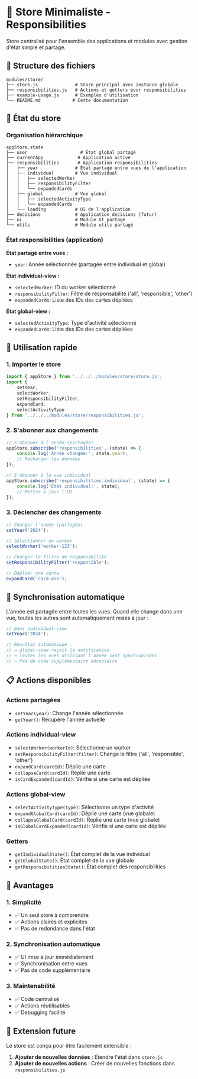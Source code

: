 # 🏪 Store Minimaliste - Responsibilities

Store centralisé pour l'ensemble des applications et modules avec gestion d'état simple et partagé.

## 📁 Structure des fichiers

```
modules/store/
├── store.js              # Store principal avec instance globale
├── responsibilities.js   # Actions et getters pour responsibilities
├── example-usage.js      # Exemples d'utilisation
└── README.md            # Cette documentation
```

## 🎯 État du store

### **Organisation hiérarchique**

```
appStore.state
├── user                    # État global partagé
├── currentApp             # Application active
├── responsibilities       # Application responsibilities
│   ├── year              # État partagé entre vues de l'application
│   ├── individual        # Vue individual
│   │   ├── selectedWorker
│   │   ├── responsibilityFilter
│   │   └── expandedCards
│   ├── global            # Vue global
│   │   ├── selectedActivityType
│   │   └── expandedCards
│   └── loading           # UI de l'application
├── decisions             # Application decisions (futur)
├── ui                    # Module UI partagé
└── utils                 # Module utils partagé
```

### **État responsibilities (application)**

**État partagé entre vues :**
- `year`: Année sélectionnée (partagée entre individual et global)

**État individual-view :**
- `selectedWorker`: ID du worker sélectionné
- `responsibilityFilter`: Filtre de responsabilité ('all', 'responsible', 'other')
- `expandedCards`: Liste des IDs des cartes dépliées

**État global-view :**
- `selectedActivityType`: Type d'activité sélectionné
- `expandedCards`: Liste des IDs des cartes dépliées

## 🚀 Utilisation rapide

### **1. Importer le store**
```javascript
import { appStore } from '../../../modules/store/store.js';
import { 
    setYear, 
    selectWorker, 
    setResponsibilityFilter,
    expandCard,
    selectActivityType 
} from '../../../modules/store/responsibilities.js';
```

### **2. S'abonner aux changements**
```javascript
// S'abonner à l'année (partagée)
appStore.subscribe('responsibilities', (state) => {
    console.log('Année changée:', state.year);
    // Recharger les données
});

// S'abonner à la vue individual
appStore.subscribe('responsibilities.individual', (state) => {
    console.log('État individual:', state);
    // Mettre à jour l'UI
});
```

### **3. Déclencher des changements**
```javascript
// Changer l'année (partagée)
setYear('2024');

// Sélectionner un worker
selectWorker('worker-123');

// Changer le filtre de responsabilité
setResponsibilityFilter('responsible');

// Déplier une carte
expandCard('card-456');
```

## 🔄 Synchronisation automatique

L'année est partagée entre toutes les vues. Quand elle change dans une vue, toutes les autres sont automatiquement mises à jour :

```javascript
// Dans individual-view
setYear('2024');

// Résultat automatique :
// → global-view reçoit la notification
// → Toutes les vues utilisant l'année sont synchronisées
// → Pas de code supplémentaire nécessaire
```

## 📋 Actions disponibles

### **Actions partagées**
- `setYear(year)`: Change l'année sélectionnée
- `getYear()`: Récupère l'année actuelle

### **Actions individual-view**
- `selectWorker(workerId)`: Sélectionne un worker
- `setResponsibilityFilter(filter)`: Change le filtre ('all', 'responsible', 'other')
- `expandCard(cardId)`: Déplie une carte
- `collapseCard(cardId)`: Replie une carte
- `isCardExpanded(cardId)`: Vérifie si une carte est dépliée

### **Actions global-view**
- `selectActivityType(type)`: Sélectionne un type d'activité
- `expandGlobalCard(cardId)`: Déplie une carte (vue globale)
- `collapseGlobalCard(cardId)`: Replie une carte (vue globale)
- `isGlobalCardExpanded(cardId)`: Vérifie si une carte est dépliée

### **Getters**
- `getIndividualState()`: État complet de la vue individual
- `getGlobalState()`: État complet de la vue globale
- `getResponsibilitiesState()`: État complet des responsibilities

## 🎯 Avantages

### **1. Simplicité**
- ✅ Un seul store à comprendre
- ✅ Actions claires et explicites
- ✅ Pas de redondance dans l'état

### **2. Synchronisation automatique**
- ✅ UI mise à jour immédiatement
- ✅ Synchronisation entre vues
- ✅ Pas de code supplémentaire

### **3. Maintenabilité**
- ✅ Code centralisé
- ✅ Actions réutilisables
- ✅ Debugging facilité

## 🔧 Extension future

Le store est conçu pour être facilement extensible :

1. **Ajouter de nouvelles données** : Étendre l'état dans `store.js`
2. **Ajouter de nouvelles actions** : Créer de nouvelles fonctions dans `responsibilities.js`